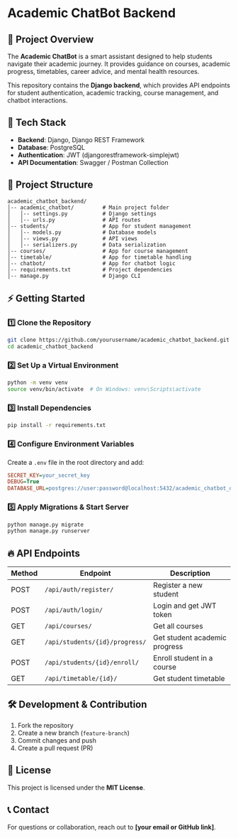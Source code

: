 # Academic ChatBot Backend

## 📌 Project Overview
The **Academic ChatBot** is a smart assistant designed to help students navigate their academic journey. It provides guidance on courses, academic progress, timetables, career advice, and mental health resources.

This repository contains the **Django backend**, which provides API endpoints for student authentication, academic tracking, course management, and chatbot interactions.

## 🚀 Tech Stack
- **Backend**: Django, Django REST Framework
- **Database**: PostgreSQL
- **Authentication**: JWT (djangorestframework-simplejwt)
- **API Documentation**: Swagger / Postman Collection

## 📂 Project Structure
```
academic_chatbot_backend/
│-- academic_chatbot/         # Main project folder
│   │-- settings.py           # Django settings
│   │-- urls.py               # API routes
│-- students/                 # App for student management
│   │-- models.py             # Database models
│   │-- views.py              # API views
│   │-- serializers.py        # Data serialization
│-- courses/                  # App for course management
│-- timetable/                # App for timetable handling
│-- chatbot/                  # App for chatbot logic
│-- requirements.txt          # Project dependencies
│-- manage.py                 # Django CLI
```

## ⚡ Getting Started
### 1️⃣ Clone the Repository
```bash
git clone https://github.com/yourusername/academic_chatbot_backend.git
cd academic_chatbot_backend
```

### 2️⃣ Set Up a Virtual Environment
```bash
python -m venv venv
source venv/bin/activate  # On Windows: venv\Scripts\activate
```

### 3️⃣ Install Dependencies
```bash
pip install -r requirements.txt
```

### 4️⃣ Configure Environment Variables
Create a `.env` file in the root directory and add:
```ini
SECRET_KEY=your_secret_key
DEBUG=True
DATABASE_URL=postgres://user:password@localhost:5432/academic_chatbot_db
```

### 5️⃣ Apply Migrations & Start Server
```bash
python manage.py migrate
python manage.py runserver
```

## 🔥 API Endpoints
| Method | Endpoint                  | Description |
|--------|---------------------------|-------------|
| POST   | `/api/auth/register/`     | Register a new student |
| POST   | `/api/auth/login/`        | Login and get JWT token |
| GET    | `/api/courses/`           | Get all courses |
| GET    | `/api/students/{id}/progress/` | Get student academic progress |
| POST   | `/api/students/{id}/enroll/`   | Enroll student in a course |
| GET    | `/api/timetable/{id}/`    | Get student timetable |

## 🛠️ Development & Contribution
1. Fork the repository
2. Create a new branch (`feature-branch`)
3. Commit changes and push
4. Create a pull request (PR)

## 📜 License
This project is licensed under the **MIT License**.

## 📞 Contact
For questions or collaboration, reach out to **[your email or GitHub link]**.
